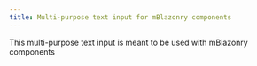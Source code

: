 ```yaml
---
title: Multi-purpose text input for mBlazonry components
---
```


This multi-purpose text input is meant to be used with mBlazonry components